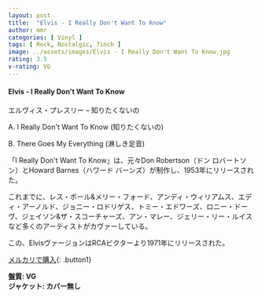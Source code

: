 ```yaml
---
layout: post
title:  "Elvis - I Really Don't Want To Know"
author: mmr
categories: [ Vinyl ]
tags: [ Rock, Nostalgic, 7inch ]
image: ../assets/images/Elvis - I Really Don't Want To Know.jpg
rating: 3.5
v-rating: VG
---
```


#### Elvis - I Really Don't Want To Know

エルヴィス・プレスリー – 知りたくないの

A. I Really Don't Want To Know (知りたくないの)

B. There Goes My Everything (淋しき足音)

「I Really Don't Want To Know」は、元々Don Robertson（ドン ロバートソン）とHoward Barnes（ハワード バーンズ）が制作し、1953年にリリースされた。

これまでに、レス・ポール&メリー・フォード、アンディ・ウィリアムス、エディ・アーノルド、ジョニー・ロドリゲス、トミー・エドワーズ、ロニー・ドーヴ、ジェイソン&ザ・スコーチャーズ、アン・マレー、ジェリー・リー・ルイスなど多くのアーティストがカヴァーしている。

この、ElvisヴァージョンはRCAビクターより1971年にリリースされた。

[メルカリで購入](https://jp.mercari.com/item/m68783698099?afid=6142608987){: .button1}

<div class="mt-4 mb-4 d-flex align-items-center">
<strong class="mr-1">盤質: VG</strong>
</div>
<div class="mt-4 mb-4 d-flex align-items-center">
<strong class="mr-1">ジャケット: カバー無し</strong>
</div>

